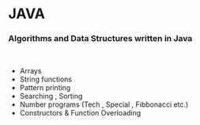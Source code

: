 # JAVA

### Algorithms and Data Structures written in Java
<br>

- Arrays
- String functions
- Pattern printing
- Searching , Sorting
- Number programs (Tech , Special , Fibbonacci etc.)
- Constructors & Function Overloading



